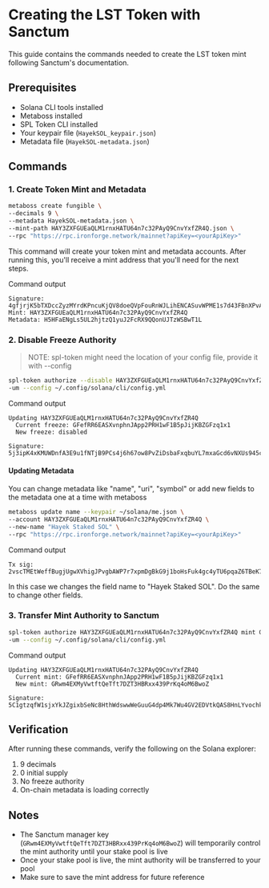 # Creating the LST Token with Sanctum

This guide contains the commands needed to create the LST token mint following Sanctum's documentation.

## Prerequisites

- Solana CLI tools installed
- Metaboss installed
- SPL Token CLI installed
- Your keypair file (`HayekSOL_keypair.json`)
- Metadata file (`HayekSOL-metadata.json`)

## Commands

### 1. Create Token Mint and Metadata

```bash
metaboss create fungible \
--decimals 9 \
--metadata HayekSOL-metadata.json \
--mint-path HAY3ZXFGUEaQLM1rnxHATU64n7c32PAyQ9CnvYxfZR4Q.json \
--rpc "https://rpc.ironforge.network/mainnet?apiKey=<yourApiKey>"
```

This command will create your token mint and metadata accounts. After running this, you'll receive a mint address that you'll need for the next steps.

Command output

```text
Signature: 4gfjrjK5bTXDccZyzMYrdKPncuKjQV8doeQVpFouRnWJLihENCASuvWPME1s7d43FBnXPvALGFrBa7bPwBA1KnbN
Mint: HAY3ZXFGUEaQLM1rnxHATU64n7c32PAyQ9CnvYxfZR4Q
Metadata: H5HFaENgLs5UL2hjtzQ1yuJ2FcRX9QQonUJTzWSBwT1L
```

### 2. Disable Freeze Authority

> NOTE: spl-token might need the location of your config file, provide it with --config

```bash
spl-token authorize --disable HAY3ZXFGUEaQLM1rnxHATU64n7c32PAyQ9CnvYxfZR4Q freeze \
-um --config ~/.config/solana/cli/config.yml
```

Command output

```text
Updating HAY3ZXFGUEaQLM1rnxHATU64n7c32PAyQ9CnvYxfZR4Q
  Current freeze: GFefRR6EASXvnphnJApp2PRH1wF1B5pJijKBZGFzq1x1
  New freeze: disabled

Signature: 5j3ipK4xKMUWDnfA3E9u1fNTjB9PCs4j6h67ow8PvZiDsbaFxqbuYL7mxaGcd6vNXUs945cLd664GPCpAimebX5D
```

#### Updating Metadata

You can change metadata like "name", "uri", "symbol" or add new fields to the metadata one at a time with metaboss

```sh
metaboss update name --keypair ~/solana/me.json \
--account HAY3ZXFGUEaQLM1rnxHATU64n7c32PAyQ9CnvYxfZR4Q \
--new-name "Hayek Staked SOL" \
--rpc "https://rpc.ironforge.network/mainnet?apiKey=<yourApiKey>"
```

Command output

```text
Tx sig: 2vscTMEtWeffBugjUgwXVhigJPvgbAWP7r7xpmDgBkG9j1boHsFuk4gc4yTU6pqaZ6TBeK78HbeFN622jCjatdyz
```

In this case we changes the field name to "Hayek Staked SOL". Do the same to change other fields.

### 3. Transfer Mint Authority to Sanctum

```bash
spl-token authorize HAY3ZXFGUEaQLM1rnxHATU64n7c32PAyQ9CnvYxfZR4Q mint GRwm4EXMyVwtftQeTft7DZT3HBRxx439PrKq4oM6BwoZ \
-um --config ~/.config/solana/cli/config.yml
```

Command output

```text
Updating HAY3ZXFGUEaQLM1rnxHATU64n7c32PAyQ9CnvYxfZR4Q
  Current mint: GFefRR6EASXvnphnJApp2PRH1wF1B5pJijKBZGFzq1x1
  New mint: GRwm4EXMyVwtftQeTft7DZT3HBRxx439PrKq4oM6BwoZ

Signature: 5C1gtzqfW1sjxYkJZgixbSeNc8HthWdswwWeGuuG4dp4Mk7Wu4GV2EDVtkQAS8HnLYvochkwEVX4GaNQ4yhyf1cn
```

## Verification

After running these commands, verify the following on the Solana explorer:

1. 9 decimals
2. 0 initial supply
3. No freeze authority
4. On-chain metadata is loading correctly

## Notes

- The Sanctum manager key (`GRwm4EXMyVwtftQeTft7DZT3HBRxx439PrKq4oM6BwoZ`) will temporarily control the mint authority until your stake pool is live
- Once your stake pool is live, the mint authority will be transferred to your pool
- Make sure to save the mint address for future reference

